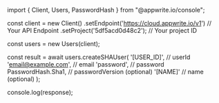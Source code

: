 import { Client, Users, PasswordHash } from "@appwrite.io/console";

const client = new Client()
    .setEndpoint('https://cloud.appwrite.io/v1') // Your API Endpoint
    .setProject('5df5acd0d48c2'); // Your project ID

const users = new Users(client);

const result = await users.createSHAUser(
    '[USER_ID]', // userId
    'email@example.com', // email
    'password', // password
    PasswordHash.Sha1, // passwordVersion (optional)
    '[NAME]' // name (optional)
);

console.log(response);
